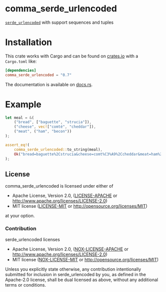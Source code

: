 comma_serde_urlencoded
======================

[`serde_urlencoded`] with support sequences and tuples

Installation
============

This crate works with Cargo and can be found on
[crates.io] with a `Cargo.toml` like:

```toml
[dependencies]
comma_serde_urlencoded = "0.7"
```

The documentation is available on [docs.rs].

[crates.io]: https://crates.io/crates/comma_serde_urlencoded
[docs.rs]: https://docs.rs/comma_serde_urlencoded/0.7.5/comma_serde_urlencoded/

Example
=======

```rust
let meal = &(
    ("bread", ["baguette", "strucia"]),
    ("cheese", vec!["comté", "cheddar"]),
    ("meat", ("ham", "becon"))
);

assert_eq!(
    comma_serde_urlencoded::to_string(meal),
    Ok("bread=baguette%2Cstrucia&cheese=comt%C3%A9%2Ccheddar&meat=ham%2Cbecon".to_owned())
);
```

## License

comma_serde_urlencoded is licensed under either of

 * Apache License, Version 2.0, ([LICENSE-APACHE](LICENSE-APACHE) or
   http://www.apache.org/licenses/LICENSE-2.0)
 * MIT license ([LICENSE-MIT](LICENSE-MIT) or
   http://opensource.org/licenses/MIT)

at your option.

### Contribution

serde_urlencoded licenses

 * Apache License, Version 2.0, ([NOX-LICENSE-APACHE](NOX-LICENSE-APACHE) or
   http://www.apache.org/licenses/LICENSE-2.0)
 * MIT license ([NOX-LICENSE-MIT](NOX-LICENSE-MIT) or
   http://opensource.org/licenses/MIT)

Unless you explicitly state otherwise, any contribution intentionally submitted
for inclusion in serde_urlencoded by you, as defined in the Apache-2.0 license,
shall be dual licensed as above, without any additional terms or conditions.

[`serde_urlencoded`]: https://github.com/nox/serde_urlencoded
